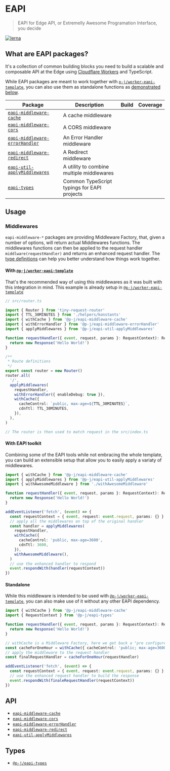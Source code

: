 # EAPI

> EAPI for Edge API, or Extremelly Awesome Programation Interface, you decide

[![lerna](https://img.shields.io/badge/maintained%20with-lerna-cc00ff.svg)](https://lerna.js.org/)

## What are EAPI packages?

It's a collection of common building blocks you need to build a scalable and composable API at the Edge using [Cloudflare Workers](https://workers.cloudflare.com/) and TypeScript.

While EAPI packages are meant to work together with [`p-j/worker-eapi-template`](https://github.com/p-j/worker-eapi-template), you can also use them as standalone functions as [demonstrated below](https://github.com/p-j/eapi#standalone).

| Package                                                                   | Description                                 | Build | Coverage |
| ------------------------------------------------------------------------- | ------------------------------------------- | ----- | -------- |
| [`eapi-middleware-cache`](./packages/eapi-middleware-cache)               | A cache middleware                          |       |          |
| [`eapi-middleware-cors`](./packages/eapi-middleware-cors)                 | A CORS middleware                           |       |          |
| [`eapi-middleware-errorHandler`](./packages/eapi-middleware-errorHandler) | An Error Handler middleware                 |       |          |
| [`eapi-middleware-redirect`](./packages/eapi-middleware-redirect)         | A Redirect middleware                       |       |          |
| [`eapi-util-applyMiddlewares`](./packages/eapi-util-applyMiddlewares)     | A utility to combine multiple middlewares   |       |          |
| [`eapi-types`](./packages/eapi-types)                                     | Common TypeScript typings for EAPI projects |       |          |

## Usage

### Middlewares

`eapi-middleware-*` packages are providing Middleware Factory, that, given a number of options, will return actual Middlewares functions.
The middlewares functions can then be applied to the request handler `middlware(requestHandler)` and returns an enhanced request handler.
The [type definitions](https://github.com/p-j/eapi/blob/main/packages/eapi-types/index.d.ts) can help you better understand how things work together.

#### With [`@p-j/worker-eapi-template`](https://github.com/p-j/worker-eapi-template)

That's the recommended way of using this middlewares as it was built with this integration in mind.
This example is already setup in [`@p-j/worker-eapi-template`](https://github.com/p-j/worker-eapi-template)

```ts
// src/router.ts

import { Router } from 'tiny-request-router'
import { TTL_30MINUTES } from './helpers/konstants'
import { withCache } from '@p-j/eapi-middleware-cache'
import { withErrorHandler } from '@p-j/eapi-middleware-errorHandler'
import { applyMiddlewares } from '@p-j/eapi-util-applyMiddlewares'

function requestHandler({ event, request, params }: RequestContext): Response {
  return new Response('Hello World!')
}

/**
 * Route definitions
 */
export const router = new Router()
router.all(
  '/',
  applyMiddlewares(
    requestHandler,
    withErrorHandler({ enableDebug: true }),
    withCache({
      cacheControl: `public, max-age=${TTL_30MINUTES}`,
      cdnTtl: TTL_30MINUTES,
    }),
  ),
)

// The router is then used to match request in the src/index.ts
```

#### With EAPI toolkit

Combining some of the EAPI tools while not embracing the whole template, you can build an extensible setup that allow you to easily apply a variaty of middlewares.

```ts
import { withCache } from '@p-j/eapi-middleware-cache'
import { applyMiddlewares } from '@p-j/eapi-util-applyMiddlewares'
import { withAwesomeMiddleware } from './withAwesomeMiddleware'

function requestHandler({ event, request, params }: RequestContext): Response {
  return new Response('Hello World!')
}

addEventListener('fetch', (event) => {
  const requestContext = { event, request: event.request, params: {} }
  // apply all the middlewares on top of the original handler
  const handler = applyMiddlewares(
    requestHandler,
    withCache({
      cacheControl: 'public, max-age=3600',
      cdnTtl: 3600,
    }),
    withAwesomeMiddleware(),
  )
  // use the enhanced handler to respond
  event.respondWith(handler(requestContext))
})
```

#### Standalone

While this middleware is intended to be used with [`@p-j/worker-eapi-template`](https://github.com/p-j/worker-eapi-template), you can also make use of it without any other EAPI dependency.

```ts
import { withCache } from '@p-j/eapi-middleware-cache'
import { RequestContext } from '@p-j/eapi-types'

function requestHandler({ event, request, params }: RequestContext): Response {
  return new Response('Hello World!')
}

// withCache is a Middleware Factory, here we get back a "pre configured" middleware
const cacheForOneHour = withCache({ cacheControl: 'public; max-age=3600' })
// apply the middleware to the request handler
const finalRequestHandler = cacheForOneHour(requestHandler)

addEventListener('fetch', (event) => {
  const requestContext = { event, request: event.request, params: {} }
  // use the enhanced request handler to build the response
  event.respondWith(finaleRequestHandler(requestContext))
})
```

## API

- [`eapi-middleware-cache`](./packages/eapi-middleware-cache/README.md)
- [`eapi-middleware-cors`](./packages/eapi-middleware-cors/README.md)
- [`eapi-middleware-errorHandler`](./packages/eapi-middleware-errorHandler/README.md)
- [`eapi-middleware-redirect`](./packages/eapi-middleware-redirect/README.md)
- [`eapi-util-applyMiddlewares`](./packages/eapi-util-applyMiddlewares/README.md)

## Types

- [`@p-j/eapi-types`](../eapy-types)
